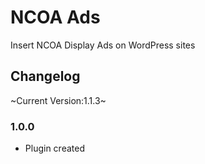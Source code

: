 # NCOA Ads
Insert NCOA Display Ads on WordPress sites

## Changelog
~Current Version:1.1.3~

### 1.0.0
* Plugin created